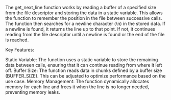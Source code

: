 The get_next_line function works by reading a buffer of a specified size from the file descriptor and storing the data in a static variable. This allows the function to remember the position in the file between successive calls. The function then searches for a newline character (\n) in the stored data. If a newline is found, it returns the line up to that point. If not, it continues reading from the file descriptor until a newline is found or the end of the file is reached.

Key Features:

Static Variable: The function uses a static variable to store the remaining data between calls, ensuring that it can continue reading from where it left off.
Buffer Size: The function reads data in chunks defined by a buffer size (BUFFER_SIZE). This can be adjusted to optimize performance based on the use case.
Memory Management: The function dynamically allocates memory for each line and frees it when the line is no longer needed, preventing memory leaks.
